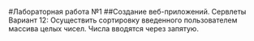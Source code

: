 #Лабораторная работа №1
##Создание веб-приложений. Сервлеты
Вариант 12: Осуществить сортировку введенного пользователем массива целых чисел. Числа вводятся через запятую.
